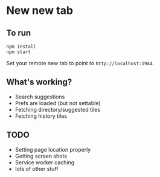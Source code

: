 # New new tab

## To run

```
npm install
npm start
```

Set your remote new tab to point to `http://localhost:1944`.

## What's working?

* Search suggestions
* Prefs are loaded (but not settable)
* Fetching directory/suggested tiles
* Fetching history tiles

## TODO

* Setting page location properly
* Getting screen shots
* Service worker caching
* lots of other stuff
